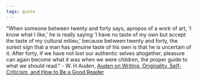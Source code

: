 ```yaml
---
tags: quote
---
```


"When someone between twenty and forty says, apropos of a work of art, 'I know what I like,' he is really saying 'I have no taste of my own but accept the taste of my cultural milieu,' because between twenty and forty, the surest sign that a man has genuine taste of his own is that he is uncertain of it. After forty, if we have not lost our authentic selves altogether, pleasure can again become what it was when we were children, the proper guide to what _we_ should read." - W. H Auden, [Auden on Writing, Originality, Self-Criticism, and How to Be a Good Reader](https://www.themarginalian.org/2016/08/10/auden-dyers-hand-reading-writing/?utm_source=pocket_mylist)